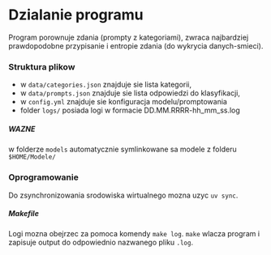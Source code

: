 # Dzialanie programu

Program porownuje zdania (prompty z kategoriami), zwraca najbardziej
prawdopodobne przypisanie i entropie zdania (do wykrycia danych-smieci).

### Struktura plikow

- w `data/categories.json` znajduje sie lista kategorii, 
- w `data/prompts.json` znajduje sie lista odpowiedzi do klasyfikacji, 
- w `config.yml` znajduje sie konfiguracja modelu/promptowania
- folder `logs/` posiada logi w formacie DD.MM.RRRR-hh_mm_ss.log
##### **WAZNE**
w folderze `models` automatycznie symlinkowane sa
modele z folderu `$HOME/Modele/` 

### Oprogramowanie

Do zsynchronizowania srodowiska wirtualnego mozna uzyc `uv sync`.

##### Makefile

Logi mozna obejrzec za pomoca komendy `make log`.
`make` wlacza program i zapisuje output do odpowiednio nazwanego pliku `.log`.

